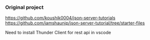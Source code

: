 ### Original project

https://github.com/koushik0004/json-server-tutorials
https://github.com/iamshaunjp/json-server-tutorial/tree/starter-files

Need to install Thunder Client for rest api in vscode
